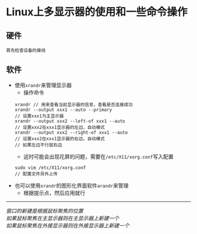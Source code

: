 # Linux上多显示器的使用和一些命令操作
## 硬件
    首先检查设备的接线
## 软件
* 使用`xrandr`来管理显示器
    * 操作命令
    ```
    xrandr // 用来查看当前显示器的信息，查看是否连接成功
    xrandr --output xxx1 --auto --primary
    // 设置xxx1为主显示器
    xrandr --output xxx2 --left-of xxx1 --auto
    // 设置xxx2在xxx1显示器的左边，自动模式
    xrandr --output xxx2 --right-of xxx1 --auto
    // 设置xxx2在xxx1显示器的右边，自动模式
    // 如果左边不行就右边
    ```
    * 这时可能会出现花屏的问题，需要在`/etc/X11/xorg.conf`写入配置
    ```
    sudo vim /etc/X11/xorg.conf
    // 配置文件另外上传
    ```
* 也可以使用`xrandr`的图形化界面软件`arandr`来管理
    * 根据提示点，然后应用就行
---
_窗口的新建是根据鼠标聚焦的位置_  
_如果鼠标聚焦在主显示器则在主显示器上新建一个_  
_如果鼠标聚焦在外接显示器则在外接显示器上新建一个_